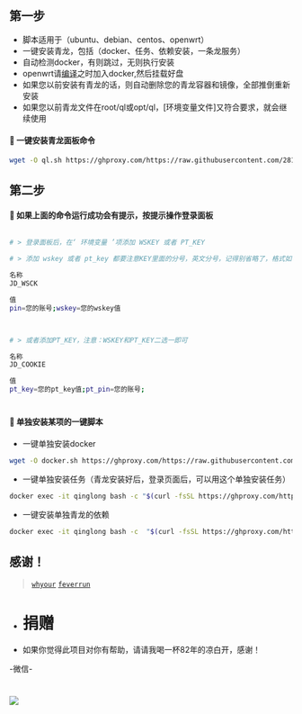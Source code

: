 
## 第一步
- 脚本适用于（ubuntu、debian、centos、openwrt）
- 一键安装青龙，包括（docker、任务、依赖安装，一条龙服务）
- 自动检测docker，有则跳过，无则执行安装
- openwrt请[编译](https://github.com/281677160/build-actions)之时加入docker,然后挂载好盘
- 如果您以前安装有青龙的话，则自动删除您的青龙容器和镜像，全部推倒重新安装
- 如果您以前青龙文件在root/ql或opt/ql，[环境变量文件]又符合要求，就会继续使用

#### 🚩 一键安装青龙面板命令
```sh
wget -O ql.sh https://ghproxy.com/https://raw.githubusercontent.com/281677160/ql/main/ql.sh && bash ql.sh
```

## 第二步

#### 🚩 如果上面的命令运行成功会有提示，按提示操作登录面板
```sh

# > 登录面板后，在‘ 环境变量 ’项添加 WSKEY 或者 PT_KEY

# > 添加 wskey 或者 pt_key 都要注意KEY里面的分号，英文分号，记得别省略了，格式如下

名称
JD_WSCK

值
pin=您的账号;wskey=您的wskey值



# > 或者添加PT_KEY，注意：WSKEY和PT_KEY二选一即可

名称
JD_COOKIE

值
pt_key=您的pt_key值;pt_pin=您的账号;
```

#
#### 🚩 单独安装某项的一键脚本


- 一键单独安装docker
```sh
wget -O docker.sh https://ghproxy.com/https://raw.githubusercontent.com/281677160/ql/main/docker.sh && bash docker.sh
```

- 一键单独安装任务（青龙安装好后，登录页面后，可以用这个单独安装任务）
```sh
docker exec -it qinglong bash -c "$(curl -fsSL https://ghproxy.com/https://raw.githubusercontent.com/281677160/ql/main/feverrun.sh)"
```

- 一键安装单独青龙的依赖
```sh
docker exec -it qinglong bash -c  "$(curl -fsSL https://ghproxy.com/https://raw.githubusercontent.com/281677160/ql/main/npm.sh)"
```
## 感谢！

> [`whyour`](https://github.com/whyour/qinglong)
> [`feverrun`](https://github.com/feverrun/my_scripts)
#
- # 捐赠
- 如果你觉得此项目对你有帮助，请请我喝一杯82年的凉白开，感谢！

-微信-
# <img src="https://github.com/danshui-git/shuoming/blob/master/doc/weixin4.png" />
#
